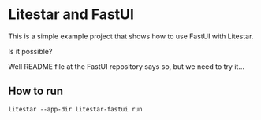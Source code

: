 # Litestar and FastUI

This is a simple example project that shows how to use FastUI with Litestar.

Is it possible?

Well README file at the FastUI repository says so, but we need to try it...

## How to run

```shell
litestar --app-dir litestar-fastui run
```
